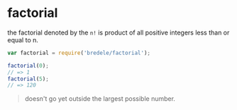 factorial
==

 the factorial denoted by the `n!` is product of all positive integers less than or equal to n.

```js
var factorial = require('bredele/factorial');

factorial(0);
// => 1
factorial(5);
// => 120
```

 > doesn't go yet outside the largest possible number.